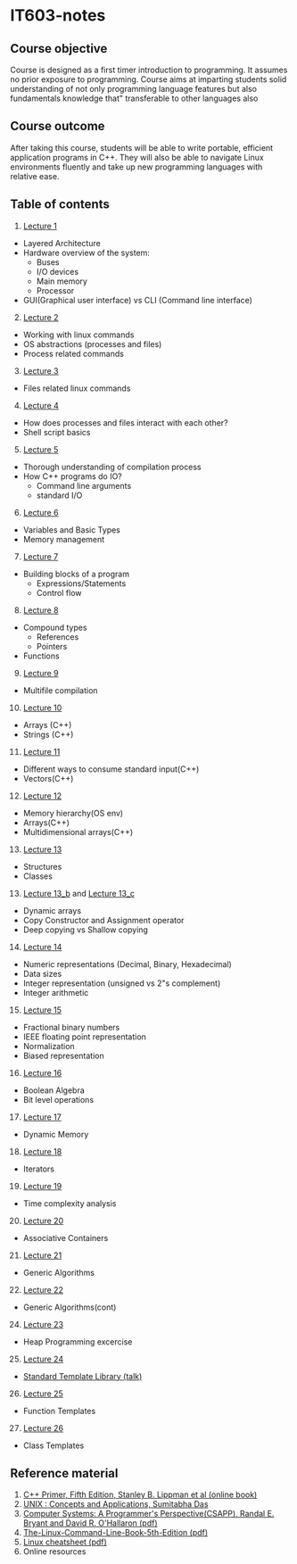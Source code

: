 # IT603-notes

## Course objective
Course is designed as a first timer introduction to programming. It assumes no prior exposure to programming. Course aims at imparting students solid understanding of not only programming language features but also fundamentals knowledge that" transferable to other languages also 

## Course outcome
After taking this course, students will be able to write portable, efficient application programs in C++. They will also be able to navigate Linux environments fluently and take up new programming languages with relative ease.

## Table of contents
1. [Lecture 1](lectures/Lecture1.md)
  - Layered Architecture
  - Hardware overview of the system:
    - Buses
    - I/O devices
    - Main memory
    - Processor
  - GUI(Graphical user interface) vs CLI (Command line interface)
2. [Lecture 2](lectures/Lecture2.md)
  - Working with linux commands
  - OS abstractions (processes and files)
  - Process related commands
3.  [Lecture 3](lectures/Lecture3.md)
  - Files related linux commands
4.  [Lecture 4](lectures/Lecture4.md)
  - How does processes and files interact with each other?
  - Shell script basics
5.  [Lecture 5](lectures/Lecture5.md)
  - Thorough understanding of compilation process
  - How C++ programs do IO?
    - Command line arguments
    - standard I/O  
6.  [Lecture 6](lectures/Lecture6.md)
  - Variables and Basic Types
  - Memory management
7.  [Lecture 7](lectures/Lecture7.md)
  - Building blocks of a program
    - Expressions/Statements
    - Control flow
8.  [Lecture 8](lectures/Lecture8.md)
- Compound types
  - References
  - Pointers
- Functions
9. [Lecture 9](lectures/Lecture9.md)
- Multifile compilation
10. [Lecture 10](lectures/Lecture10.md)
- Arrays (C++)
- Strings (C++)
11.  [Lecture 11](lectures/Lecture11.md)
- Different ways to consume standard input(C++)
- Vectors(C++)
12.  [Lecture 12](lectures/Lecture12.md)
- Memory hierarchy(OS env)
- Arrays(C++)
- Multidimensional arrays(C++)
13. [Lecture 13](lectures/Lecture13.md)
- Structures
- Classes
13. [Lecture 13_b](lectures/Lecture13_b.md) and  [Lecture 13_c](lectures/Lecture13_c.md)
- Dynamic arrays
- Copy Constructor and Assignment operator
- Deep copying vs Shallow copying 
14. [Lecture 14](lectures/Lecture14.md)
- Numeric representations (Decimal, Binary, Hexadecimal)
- Data sizes
- Integer representation (unsigned vs 2"s complement)
- Integer arithmetic
15. [Lecture 15](lectures/Lecture15.md)
- Fractional binary numbers
- IEEE floating point representation
- Normalization
- Biased representation
16. [Lecture 16](lectures/Lecture16.md)
- Boolean Algebra
- Bit level operations
17. [Lecture 17](lectures/Lecture17.md)
- Dynamic Memory
18. [Lecture 18](lectures/Lecture18.md)
- Iterators
19. [Lecture 19](lectures/Lecture19.md)
- Time complexity analysis
20. [Lecture 20](lectures/Lecture20.md)
- Associative Containers
21. [Lecture 21](lectures/Lecture21.md)
- Generic Algorithms
22. [Lecture 22](lectures/Lecture22.md)
- Generic Algorithms(cont)
24. [Lecture 23](lectures/Lecture23.md)
- Heap Programming excercise
25. [Lecture 24](https://github.com/CppCon/CppCon2021/blob/main/Presentations/back_to_basics_classic_stl__bob_steagall__cppcon_2021_1.pdf)
- [Standard Template Library (talk)](https://www.youtube.com/watch?v=tXUXl_RzkAk)  
26. [Lecture 25](lectures/Lecture25.md)
- Function Templates
27. [Lecture 26](lectures/Lecture26.md)
- Class Templates
## Reference material
1. [C++ Primer, Fifth Edition, Stanley B. Lippman et al (online book)](https://cpp-primer.pages.dev/book/010-chapter_1._getting_started.html)
2. [UNIX : Concepts and Applications, Sumitabha Das](https://www.goodreads.com/book/show/13020835-unix-concepts-and-applications)
3. [Computer Systems: A Programmer's Perspective(CSAPP), Randal E. Bryant and David R. O'Hallaron (pdf)](https://www.cs.sfu.ca/~ashriram/Courses/CS295/assets/books/CSAPP_2016.pdf)
4. [The-Linux-Command-Line-Book-5th-Edition (pdf)](https://openlab.citytech.cuny.edu/emt2390l/files/2020/03/The-Linux-Command-Line-Book-5th-Edition.pdf)
5. [Linux cheatsheet (pdf)](https://phoenixnap.com/kb/wp-content/uploads/2023/11/linux-commands-cheat-sheet-pdf.pdf)
6. Online resources
